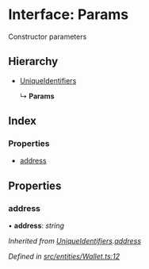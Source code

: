 # Interface: Params

Constructor parameters

## Hierarchy

- [UniqueIdentifiers](_entities_wallet_.uniqueidentifiers.md)

  ↳ **Params**

## Index

### Properties

- [address](_entities_wallet_.params.md#address)

## Properties

### address

• **address**: _string_

_Inherited from [UniqueIdentifiers](_entities_wallet_.uniqueidentifiers.md).[address](_entities_wallet_.uniqueidentifiers.md#address)_

_Defined in [src/entities/Wallet.ts:12](https://github.com/PolymathNetwork/polymath-sdk/blob/d34930f/src/entities/Wallet.ts#L12)_

